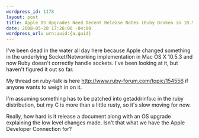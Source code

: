 ```yaml
--- 
wordpress_id: 1178
layout: post
title: Apple OS Upgrades Need Decent Release Notes (Ruby Broken in 10.5.3)
date: 2008-05-28 17:26:00 -04:00
wordpress_url: urn:uuid:{a.guid}
---
```

<p>I've been dead in the water all day here because Apple changed something in the underlying Socket/Networking implementation in Mac OS X 10.5.3 and now Ruby doesn't correctly handle sockets.  I've been looking at it, but haven't figured it out so far.</p>

<p>My thread on ruby-talk is here <a href="http://www.ruby-forum.com/topic/154556">http://www.ruby-forum.com/topic/154556</a> if anyone wants to weigh in on it.</p>

<p>I'm assuming something has to be patched into getaddrinfo.c in the ruby distribution, but my C is more than a little rusty, so it's slow moving for now.</p>

<p>Really, how hard is it release a document along with an OS upgrade explaining the low level changes made. Isn't that what we have the Apple Developer Connection for?</p>
